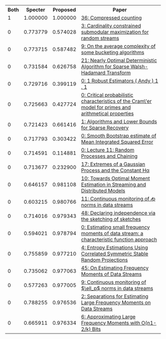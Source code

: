 <html><table><tr>
<th>Both</th>
<th>Specter</th>
<th>Proposed</th>
<th>Paper</th>
</tr>
<tr>
<td>1</td>
<td>1.000000</td>
<td>1.000000</td>
<td><a href="https://www.semanticscholar.org/paper/a28b4b7469900b4e5c5273b7e2fbcd4753539de8">36: Compressed counting</a></td>
</tr>
<tr>
<td>0</td>
<td>0.773779</td>
<td>0.574028</td>
<td><a href="https://www.semanticscholar.org/paper/da59f9661d5eb0496b79ff74a1f6736945e66fab">3: Cardinality constrained submodular maximization for random streams</a></td>
</tr>
<tr>
<td>0</td>
<td>0.773715</td>
<td>0.587482</td>
<td><a href="https://www.semanticscholar.org/paper/47fdcd57c2800421f663312c3f5e96b5a87675a2">9: On the average complexity of some bucketing algorithms</a></td>
</tr>
<tr>
<td>0</td>
<td>0.731584</td>
<td>0.626758</td>
<td><a href="https://www.semanticscholar.org/paper/f13c724469899e11b5d08846e32bafc0a44fe23f">21: Nearly Optimal Deterministic Algorithm for Sparse Walsh-Hadamard Transform</a></td>
</tr>
<tr>
<td>0</td>
<td>0.729716</td>
<td>0.399119</td>
<td><a href="https://www.semanticscholar.org/paper/869fbe7dbcd54d868bd3e26554ac4d59a7f2fbab">0: 1 Robust Estimators ( Andy ) 1 . 1</a></td>
</tr>
<tr>
<td>0</td>
<td>0.725663</td>
<td>0.427724</td>
<td><a href="https://www.semanticscholar.org/paper/a47d12cf3cc1edfbe90fd183289bb1342e6cc76e">0: Critical probabilistic characteristics of the Cram\'er model for primes and arithmetical properties</a></td>
</tr>
<tr>
<td>0</td>
<td>0.721423</td>
<td>0.661416</td>
<td><a href="https://www.semanticscholar.org/paper/24c10ffe71bff5dfdf25c57a42c30eff9426a837">1: Algorithms and Lower Bounds for Sparse Recovery</a></td>
</tr>
<tr>
<td>0</td>
<td>0.717793</td>
<td>0.303422</td>
<td><a href="https://www.semanticscholar.org/paper/9c688cbd74b690ef38b61e7b57d5c025ef01d9ea">0: Smooth Bootstrap estimate of Mean Integrated Squared Error</a></td>
</tr>
<tr>
<td>0</td>
<td>0.714591</td>
<td>0.114881</td>
<td><a href="https://www.semanticscholar.org/paper/c866fe9eaf1e0ea62ffe6e7e4285447a06a5dc42">0: Lecture 11: Random Processes and Chaining</a></td>
</tr>
<tr>
<td>0</td>
<td>0.713677</td>
<td>0.232900</td>
<td><a href="https://www.semanticscholar.org/paper/02aad7bd84ad1f6439860c9448c26b3324ad2426">17: Extremes of a Gaussian Process and the Constant Hα</a></td>
</tr>
<tr>
<td>0</td>
<td>0.646157</td>
<td>0.981108</td>
<td><a href="https://www.semanticscholar.org/paper/661b04127b575b0285483e6d58538b4e99b495c6">10: Towards Optimal Moment Estimation in Streaming and Distributed Models</a></td>
</tr>
<tr>
<td>0</td>
<td>0.603215</td>
<td>0.980766</td>
<td><a href="https://www.semanticscholar.org/paper/00a4e6d53787a6609485b336a0c537cd693e04b4">11: Continuous monitoring of 𝓁p norms in data streams</a></td>
</tr>
<tr>
<td>0</td>
<td>0.714016</td>
<td>0.979343</td>
<td><a href="https://www.semanticscholar.org/paper/a5f6363ba97be9a9d8632ace4c0a01fe18b398ad">48: Declaring independence via the sketching of sketches</a></td>
</tr>
<tr>
<td>0</td>
<td>0.594021</td>
<td>0.978794</td>
<td><a href="https://www.semanticscholar.org/paper/202d3e59e57be3a310a0c68b67867421b373fa48">0: Estimating small frequency moments of data stream: a characteristic function approach</a></td>
</tr>
<tr>
<td>0</td>
<td>0.755859</td>
<td>0.977210</td>
<td><a href="https://www.semanticscholar.org/paper/7d00e63ef3894eb37a8e3dcb87c098fb0ee99d65">4: Entropy Estimations Using Correlated Symmetric Stable Random Projections</a></td>
</tr>
<tr>
<td>0</td>
<td>0.735062</td>
<td>0.977063</td>
<td><a href="https://www.semanticscholar.org/paper/097fdac1fdfe126e52b292922179b4e93e9517a8">45: On Estimating Frequency Moments of Data Streams</a></td>
</tr>
<tr>
<td>0</td>
<td>0.577263</td>
<td>0.977005</td>
<td><a href="https://www.semanticscholar.org/paper/52dd0309e38ddf49b264c418ca3d57804ab79ff4">9: Continuous monitoring of $\ell_p$ norms in data streams</a></td>
</tr>
<tr>
<td>0</td>
<td>0.788255</td>
<td>0.976536</td>
<td><a href="https://www.semanticscholar.org/paper/9b15c8bef8e296fc4fd5e845c4308ebb2c2ab089">2: Separations for Estimating Large Frequency Moments on Data Streams</a></td>
</tr>
<tr>
<td>0</td>
<td>0.665911</td>
<td>0.976334</td>
<td><a href="https://www.semanticscholar.org/paper/80394c49e205ec320446517c8fbb067fcc604ce3">6: Approximating Large Frequency Moments with O(n1-2/k) Bits</a></td>
</tr>
</table></html>
